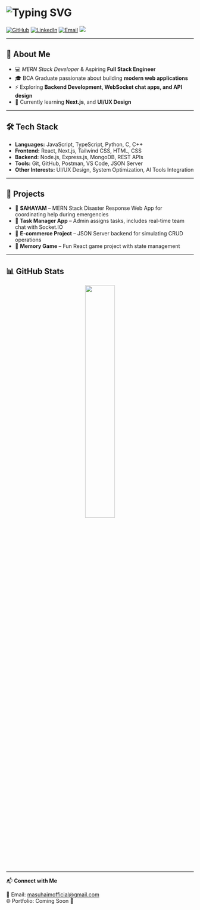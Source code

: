 # ![Typing SVG](https://readme-typing-svg.demolab.com/?lines=Hey+I'm+Suhaim!+👋;)

[![GitHub](https://img.shields.io/badge/GitHub-000?logo=github&logoColor=fff)](https://github.com/suhaim7)
[![LinkedIn](https://img.shields.io/badge/LinkedIn-0A66C2?logo=linkedin&logoColor=fff)](https://www.linkedin.com/in/suhaim-ma-347b5231a)
[![Email](https://img.shields.io/badge/Email-D14836?logo=gmail&logoColor=fff)](mailto:suhaimma@gmail.com)
<a href="https://www.instagram.com/suhaim_ma/" target="_blank">
  <img src="https://img.shields.io/badge/Instagram-E4405F?logo=instagram&logoColor=fff" />
</a>

---

## 🚀 About Me

- 💻 *MERN Stack Developer* & Aspiring **Full Stack Engineer**
- 🎓 BCA Graduate passionate about building **modern web applications**
- ⚡ Exploring **Backend Development, WebSocket chat apps, and API design**
- 🧠 Currently learning **Next.js**, and **UI/UX Design**


---

## 🛠️ Tech Stack

- **Languages:** JavaScript, TypeScript, Python, C, C++  
- **Frontend:** React, Next.js, Tailwind CSS, HTML, CSS  
- **Backend:** Node.js, Express.js, MongoDB, REST APIs  
- **Tools:** Git, GitHub, Postman, VS Code, JSON Server  
- **Other Interests:** UI/UX Design, System Optimization, AI Tools Integration  

---

## 🚧 Projects

- 🔹 **SAHAYAM** – MERN Stack Disaster Response Web App for coordinating help during emergencies  
- 🔹 **Task Manager App** – Admin assigns tasks, includes real-time team chat with Socket.IO  
- 🔹 **E-commerce Project** – JSON Server backend for simulating CRUD operations  
- 🔹 **Memory Game** – Fun React game project with state management  

---

## 📊 GitHub Stats
<p align="center">
  <img width="40%" src="https://github-readme-stats.vercel.app/api/top-langs/?username=suhaim7&layout=compact&theme=radical" />
</p>

---

📬 **Connect with Me**

📧 Email: [masuhaimofficial@gmail.com](mailto:masuhaimofficial@gmail.com)  
🌐 Portfolio: Coming Soon 🚀
